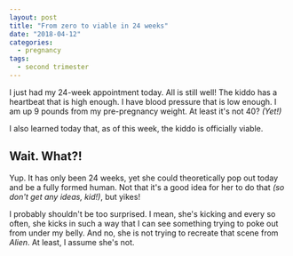 ```yaml
---
layout: post
title: "From zero to viable in 24 weeks"
date: "2018-04-12"
categories:
  - pregnancy
tags:
  - second trimester
---
```


I just had my 24-week appointment today. All is still well! The kiddo has a heartbeat that is high enough. I have blood pressure that is low enough. I am up 9 pounds from my pre-pregnancy weight. At least it's not 40? _(Yet!)_

I also learned today that, as of this week, the kiddo is officially viable.

## Wait. What?!

Yup. It has only been 24 weeks, yet she could theoretically pop out today and be a fully formed human. Not that it's a good idea for her to do that _(so don't get any ideas, kid!)_, but yikes!

I probably shouldn't be too surprised. I mean, she's kicking and every so often, she kicks in such a way that I can see something trying to poke out from under my belly. And no, she is not trying to recreate that scene from _Alien_. At least, I assume she's not.
